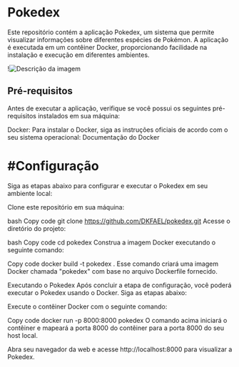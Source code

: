 # Pokedex
Este repositório contém a aplicação Pokedex, um sistema que permite visualizar informações sobre diferentes espécies de Pokémon. A aplicação é executada em um contêiner Docker, proporcionando facilidade na instalação e execução em diferentes ambientes.

!![Descrição da imagem](./assets/pokeAplicacao.png)

## Pré-requisitos
Antes de executar a aplicação, verifique se você possui os seguintes pré-requisitos instalados em sua máquina:

Docker: Para instalar o Docker, siga as instruções oficiais de acordo com o seu sistema operacional: Documentação do Docker
# #Configuração
Siga as etapas abaixo para configurar e executar o Pokedex em seu ambiente local:

Clone este repositório em sua máquina:

bash
Copy code
git clone https://github.com/DKFAEL/pokedex.git
Acesse o diretório do projeto:

bash
Copy code
cd pokedex
Construa a imagem Docker executando o seguinte comando:

Copy code
docker build -t pokedex .
Esse comando criará uma imagem Docker chamada "pokedex" com base no arquivo Dockerfile fornecido.

Executando o Pokedex
Após concluir a etapa de configuração, você poderá executar o Pokedex usando o Docker. Siga as etapas abaixo:

Execute o contêiner Docker com o seguinte comando:

Copy code
docker run -p 8000:8000 pokedex
O comando acima iniciará o contêiner e mapeará a porta 8000 do contêiner para a porta 8000 do seu host local.

Abra seu navegador da web e acesse http://localhost:8000 para visualizar a Pokedex.
